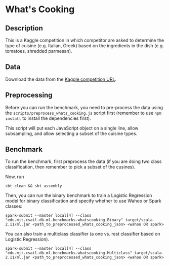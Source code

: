 # What's Cooking
## Description
This is a Kaggle competition in which competitor are asked to determine the type of cuisine (e.g. 
Italian, Greek) based on the ingredients in the dish (e.g. tomatoes, shredded parmesan).

## Data
Download the data from the [Kaggle competition URL](https://www.kaggle.com/c/whats-cooking).

## Preprocessing
Before you can run the benchmark, you need to pre-process the data using the 
`scripts/preprocess_whats_cooking.js` script first (remember to use `npm install` to install 
the dependencies first).

This script will put each JavaScript object on a single line, allow subsampling, and allow selecting
a subset of the cuisine types.

## Benchmark
To run the benchmark, first preprocess the data (if you are doing two class classification, then
remember to pick a subset of the cusines).

Now, run

```
sbt clean && sbt assembly
```

Then, you can run the binary benchmark to train a Logistic Regression model for binary classification
and specify whether to use Wahoo or Spark classes:

```
spark-submit --master local[4] --class "edu.mit.csail.db.ml.benchmarks.whatscooking.Binary" target/scala-2.11/ml.jar <path_to_preprocessed_whats_cooking_json> <wahoo OR spark>
```

You can also train a multiclass classifier (a one vs. rest classifier based on Logistic Regression).

```
spark-submit --master local[4] --class "edu.mit.csail.db.ml.benchmarks.whatscooking.Multiclass" target/scala-2.11/ml.jar <path_to_preprocessed_whats_cooking_json> <wahoo OR spark>
```